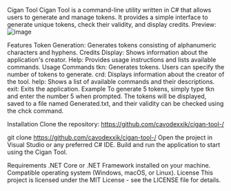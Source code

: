 Cigan Tool
Cigan Tool is a command-line utility written in C# that allows users to generate and manage tokens. It provides a simple interface to generate unique tokens, check their validity, and display credits.
Preview: ![image](https://github.com/cavodexxik/cigan-tool-/assets/166252918/17d68ef3-c262-4fc9-bcc7-57ecd3812ee5)



Features
Token Generation: Generates tokens consisting of alphanumeric characters and hyphens.
Credits Display: Shows information about the application's creator.
Help: Provides usage instructions and lists available commands.
Usage
Commands
tkn: Generates tokens. Users can specify the number of tokens to generate.
crd: Displays information about the creator of the tool.
help: Shows a list of available commands and their descriptions.
exit: Exits the application.
Example
To generate 5 tokens, simply type tkn and enter the number 5 when prompted. The tokens will be displayed, saved to a file named Generated.txt, and their validity can be checked using the chck command.

Installation
Clone the repository: https://github.com/cavodexxik/cigan-tool-/


git clone https://github.com/cavodexxik/cigan-tool-/
Open the project in Visual Studio or any preferred C# IDE. Build and run the application to start using the Cigan Tool.

Requirements
.NET Core or .NET Framework installed on your machine.
Compatible operating system (Windows, macOS, or Linux).
License
This project is licensed under the MIT License - see the LICENSE file for details.
